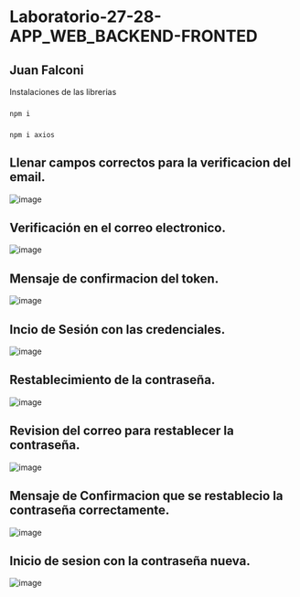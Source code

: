 # Laboratorio-27-28-APP_WEB_BACKEND-FRONTED
## Juan Falconi

Instalaciones de las librerias
###     
    npm i
###
    npm i axios

## Llenar campos correctos para la verificacion del email.
![image](https://github.com/JuanPabloo890/Laboratorio-27-28-APP_WEB_BACKEND-FRONTED/assets/119060037/61904d2c-ccaa-4454-9a24-1c6e8de7c37a)

## Verificación en el correo electronico.
![image](https://github.com/JuanPabloo890/Laboratorio-27-28-APP_WEB_BACKEND-FRONTED/assets/119060037/033bf27a-2098-4ad4-8fd7-44a9b4d2dfb7)

## Mensaje de confirmacion del token.
![image](https://github.com/JuanPabloo890/Laboratorio-27-28-APP_WEB_BACKEND-FRONTED/assets/119060037/da8c6989-c442-4f1d-8276-42b72bccd1f6)

## Incio de Sesión con las credenciales.
![image](https://github.com/JuanPabloo890/Laboratorio-27-28-APP_WEB_BACKEND-FRONTED/assets/119060037/145f6de0-b9e2-4555-bdc1-fef56d215ab0)

## Restablecimiento de la contraseña.
![image](https://github.com/JuanPabloo890/Laboratorio-27-28-APP_WEB_BACKEND-FRONTED/assets/119060037/986a5013-6550-4f61-8487-396c183bea16)

## Revision del correo para restablecer la contraseña.
![image](https://github.com/JuanPabloo890/Laboratorio-27-28-APP_WEB_BACKEND-FRONTED/assets/119060037/4fae7045-54bb-4431-b9f7-71625023a50f)

## Mensaje de Confirmacion que se restablecio la contraseña correctamente.
![image](https://github.com/JuanPabloo890/Laboratorio-27-28-APP_WEB_BACKEND-FRONTED/assets/119060037/6503762b-ba94-4429-a61b-ddc45ffbdc3d)

##  Inicio de sesion con la contraseña nueva.
![image](https://github.com/JuanPabloo890/Laboratorio-27-28-APP_WEB_BACKEND-FRONTED/assets/119060037/658ac5ad-39cc-4996-8f1d-6777e4bb2d6b)


